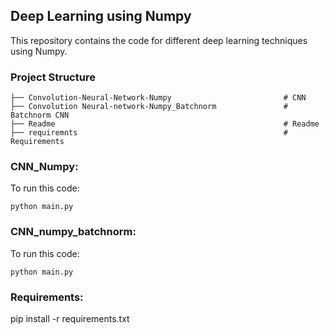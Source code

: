 
## Deep Learning using Numpy
This repository contains the code for different deep learning techniques using Numpy. 

### Project Structure
```
├── Convolution-Neural-Network-Numpy                         # CNN
├── Convolution Neural-network-Numpy_Batchnorm               # Batchnorm CNN
├── Readme                                                   # Readme 
├── requiremnts                                              # Requirements 
```



### CNN_Numpy:
To run this code:

`python main.py`

### CNN_numpy_batchnorm:
To run this code:

`python main.py`

### Requirements:

pip install -r requirements.txt
